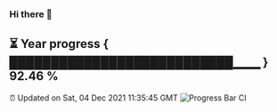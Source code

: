 ### Hi there 👋
⏳ Year progress { ███████████████████████████▁▁▁ } 92.46 %
---
⏰ Updated on Sat, 04 Dec 2021 11:35:45 GMT
![Progress Bar CI](https://github.com/liununu/liununu/workflows/Progress%20Bar%20CI/badge.svg)
